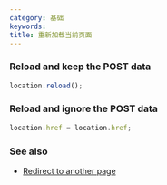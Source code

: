 ```yaml
---
category: 基础
keywords:
title: 重新加载当前页面
---
```


### Reload and keep the POST data

```js
location.reload();
```

### Reload and ignore the POST data

```js
location.href = location.href;
```

### See also

-   [Redirect to another page](/redirect-to-another-page)
